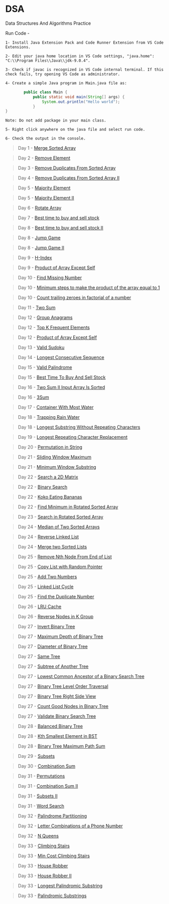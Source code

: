 # DSA
Data Structures And Algorithms Practice

Run Code -

    1- Install Java Extension Pack and Code Runner Extension from VS Code Extensions.

    2- Edit your java home location in VS Code settings, "java.home": "C:\\Program Files\\Java\\jdk-9.0.4".

    3- Check if javac is recognized in VS Code internal terminal. If this check fails, try opening VS Code as administrator.

    4- Create a simple Java program in Main.java file as:

```java
        public class Main {
            public static void main(String[] args) {
                System.out.println("Hello world");     
            }
}
```
    Note: Do not add package in your main class.

    5- Right click anywhere on the java file and select run code.

    6- Check the output in the console.

> Day 1 - [Merge Sorted Array](https://leetcode.com/problems/merge-sorted-array/?envType=study-plan-v2&envId=top-interview-150)

> Day 2 - [Remove Element](https://leetcode.com/problems/remove-element/?envType=study-plan-v2&envId=top-interview-150)

> Day 3 - [Remove Duplicates From Sorted Array](https://leetcode.com/problems/remove-duplicates-from-sorted-array/description/?envType=study-plan-v2&envId=top-interview-150)

> Day 4 - [Remove Duplicates From Sorted Array II](https://leetcode.com/problems/remove-duplicates-from-sorted-array-ii/description/?envType=study-plan-v2&envId=top-interview-150)

> Day 5 - [Majority Element](https://leetcode.com/problems/majority-element/submissions/1149059881/?envType=study-plan-v2&envId=top-interview-150)

> Day 5 - [Majority Element II](https://leetcode.com/problems/majority-element-ii/)

> Day 6 - [Rotate Array](https://leetcode.com/problems/rotate-array/description/?envType=study-plan-v2&envId=top-interview-150)

> Day 7 - [Best time to buy and sell stock](https://leetcode.com/problems/best-time-to-buy-and-sell-stock/description/?envType=study-plan-v2&envId=top-interview-150)

> Day 8 - [Best time to buy and sell stock II ](https://leetcode.com/problems/best-time-to-buy-and-sell-stock-ii/description/?envType=study-plan-v2&envId=top-interview-150)

> Day 8 - [Jump Game](https://leetcode.com/problems/jump-game/description/?envType=study-plan-v2&envId=top-interview-150)

> Day 8 - [Jump Game II ](https://leetcode.com/problems/jump-game-ii/description/?envType=study-plan-v2&envId=top-interview-150)

> Day 9 - [H-Index ](https://leetcode.com/problems/h-index/?envType=study-plan-v2&envId=top-interview-150)

> Day 9 - [Product of Array Except Self ](https://leetcode.com/problems/product-of-array-except-self/description/?envType=study-plan-v2&envId=top-interview-150)

> Day 10 - [Find Missing Number](https://www.geeksforgeeks.org/find-the-missing-number/)

> Day 10 - [Minimum steps to make the product of the array equal to 1](https://www.geeksforgeeks.org/minimum-steps-to-make-the-product-of-the-array-equal-to-1/)

> Day 10 - [Count trailing zeroes in factorial of a number](https://www.geeksforgeeks.org/count-trailing-zeroes-factorial-number/)

> Day 11 - [Two Sum](https://leetcode.com/problems/two-sum/)

> Day 12 - [Group Anagrams](https://leetcode.com/problems/group-anagrams/)

> Day 12 - [Top K Frequent Elements](https://leetcode.com/problems/top-k-frequent-elements/)

> Day 12 - [Product of Array Except Self](https://leetcode.com/problems/product-of-array-except-self)

> Day 13 - [Valid Sudoku](https://leetcode.com/problems/valid-sudoku)

> Day 14 - [Longest Consecutive Sequence](https://leetcode.com/problems/longest-consecutive-sequence)

> Day 15 - [Valid Palindrome](https://leetcode.com/problems/valid-palindrome/)

> Day 15 - [Best Time To Buy And Sell Stock](https://leetcode.com/problems/best-time-to-buy-and-sell-stock)

> Day 16 - [Two Sum II Input Array Is Sorted](https://leetcode.com/problems/two-sum-ii-input-array-is-sorted/)

> Day 16 - [3Sum](https://leetcode.com/problems/3sum)

> Day 17 - [Container With Most Water](https://leetcode.com/problems/container-with-most-water/)

> Day 18 - [Trapping Rain Water](https://leetcode.com/problems/trapping-rain-water/)

> Day 18 - [Longest Substring Without Repeating Characters](https://leetcode.com/problems/longest-substring-without-repeating-characters)

> Day 19 - [Longest Repeating Character Replacement](https://leetcode.com/problems/longest-repeating-character-replacement/)

> Day 20 - [Permutation in String](https://leetcode.com/problems/permutation-in-string/)

> Day 21 - [Sliding Window Maximum](https://leetcode.com/problems/sliding-window-maximum/)

> Day 21 - [Minimum Window Substring](https://leetcode.com/problems/minimum-window-substring)

> Day 22 - [Search a 2D Matrix](https://leetcode.com/problems/search-a-2d-matrix)

> Day 22 - [Binary Search](https://leetcode.com/problems/binary-search/)

> Day 22 - [Koko Eating Bananas](https://leetcode.com/problems/koko-eating-bananas/)

> Day 22 - [Find Minimum in Rotated Sorted Array](https://leetcode.com/problems/find-minimum-in-rotated-sorted-array/)

> Day 23 - [Search in Rotated Sorted Array](https://leetcode.com/problems/search-in-rotated-sorted-array/)

> Day 24 - [Median of Two Sorted Arrays](https://leetcode.com/problems/median-of-two-sorted-arrays)

> Day 24 - [Reverse Linked List](https://leetcode.com/problems/reverse-linked-list/)

> Day 24 - [Merge two Sorted Lists](https://leetcode.com/problems/merge-two-sorted-lists)

> Day 25 - [Remove Nth Node From End of List](https://leetcode.com/problems/remove-nth-node-from-end-of-list/)

> Day 25 - [Copy List with Random Pointer](https://leetcode.com/problems/copy-list-with-random-pointer/)

> Day 25 - [Add Two Numbers](https://leetcode.com/problems/add-two-numbers/)

> Day 25 - [Linked List Cycle](https://leetcode.com/problems/linked-list-cycle/)

> Day 25 - [Find the Duplicate Number](https://leetcode.com/problems/find-the-duplicate-number/)

> Day 26 - [LRU Cache](https://leetcode.com/problems/lru-cache/)

> Day 26 - [Reverse Nodes in K Group](https://leetcode.com/problems/reverse-nodes-in-k-group/)

> Day 27 - [Invert Binary Tree](https://leetcode.com/problems/invert-binary-tree)

> Day 27 - [Maximum Depth of Binary Tree](https://leetcode.com/problems/maximum-depth-of-binary-tree)

> Day 27 - [Diameter of Binary Tree](https://leetcode.com/problems/diameter-of-binary-tree/)

> Day 27 - [Same Tree](https://leetcode.com/problems/same-tree)

> Day 27 - [Subtree of Another Tree](https://leetcode.com/problems/subtree-of-another-tree/)

> Day 27 - [Lowest Common Ancestor of a Binary Search Tree](https://leetcode.com/problems/lowest-common-ancestor-of-a-binary-search-tree/)

> Day 27 - [Binary Tree Level Order Traversal](https://leetcode.com/problems/binary-tree-level-order-traversal/)

> Day 27 - [Binary Tree Right Side View](https://leetcode.com/problems/binary-tree-right-side-view/)

> Day 27 - [Count Good Nodes in Binary Tree](https://leetcode.com/problems/count-good-nodes-in-binary-tree/)

> Day 27 - [Validate Binary Search Tree](https://leetcode.com/problems/validate-binary-search-tree/)

> Day 28 - [Balanced Binary Tree](https://leetcode.com/problems/balanced-binary-tree/)

> Day 28 - [Kth Smallest Element in BST](https://leetcode.com/problems/kth-smallest-element-in-a-bst/)

> Day 28 - [Binary Tree Maximum Path Sum](https://leetcode.com/problems/binary-tree-maximum-path-sum/)

> Day 29 - [Subsets](https://leetcode.com/problems/subsets/description/)

> Day 30 - [Combination Sum](https://leetcode.com/problems/combination-sum/)

> Day 31 - [Permutations](https://leetcode.com/problems/permutations/)

> Day 31 - [Combination Sum II ](https://leetcode.com/problems/combination-sum-ii)

> Day 31 - [Subsets II ](https://leetcode.com/problems/subsets-ii)

> Day 31 - [Word Search](https://leetcode.com/problems/word-search)

> Day 32 - [Palindrome Partitioning](https://leetcode.com/problems/palindrome-partitioning/)

> Day 32 - [Letter Combinations of a Phone Number](https://leetcode.com/problems/letter-combinations-of-a-phone-number/)

> Day 32 - [N Queens](https://leetcode.com/problems/n-queens)

> Day 33 - [Climbing Stairs](https://leetcode.com/problems/climbing-stairs)

> Day 33 - [Min Cost Climbing Stairs](https://leetcode.com/problems/min-cost-climbing-stairs)

> Day 33 - [House Robber](https://leetcode.com/problems/house-robber/)

> Day 33 - [House Robber II](https://leetcode.com/problems/house-robber-ii)

> Day 33 - [Longest Palindromic Substring](https://leetcode.com/problems/longest-palindromic-substring)

> Day 33 - [Palindromic Substrings](https://leetcode.com/problems/palindromic-substrings)
<!-- Day x - [text](Url) -->